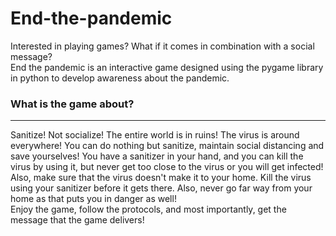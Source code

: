 # End-the-pandemic
Interested in playing games? What if it comes in combination with a social message?<br>End the pandemic is an interactive game designed using the pygame library in python to develop awareness about the pandemic. 
<br><h3>What is the game about? </h3><hr>
Sanitize! Not socialize! The entire world is in ruins! The virus is around everywhere! You can do nothing but sanitize, maintain social distancing and save yourselves! You have a sanitizer in your hand, and you can kill the virus by using it, but never get too close to the virus or you will get infected! Also, make sure that the virus doesn't make it to your home. Kill the virus using your sanitizer before it gets there. Also, never go far way from your home as that puts you in danger as well!
<br>Enjoy the game, follow the protocols, and most importantly, get the message that the game delivers!
